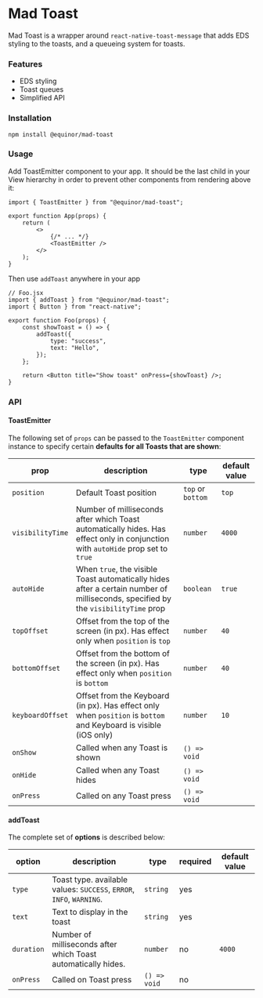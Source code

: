 # Mad Toast

Mad Toast is a wrapper around `react-native-toast-message` that adds EDS styling to the toasts, and
a queueing system for toasts.

### Features

-   EDS styling
-   Toast queues
-   Simplified API

### Installation

`npm install @equinor/mad-toast`

### Usage

Add ToastEmitter component to your app. It should be the last child in your View hierarchy in order
to prevent other components from rendering above it:

```tsx
import { ToastEmitter } from "@equinor/mad-toast";

export function App(props) {
    return (
        <>
            {/* ... */}
            <ToastEmitter />
        </>
    );
}
```

Then use `addToast` anywhere in your app

```tsx
// Foo.jsx
import { addToast } from "@equinor/mad-toast";
import { Button } from "react-native";

export function Foo(props) {
    const showToast = () => {
        addToast({
            type: "success",
            text: "Hello",
        });
    };

    return <Button title="Show toast" onPress={showToast} />;
}
```

### API

#### ToastEmitter

The following set of `props` can be passed to the `ToastEmitter` component instance to specify
certain **defaults for all Toasts that are shown**:

| prop             | description                                                                                                                       | type              | default value |
| ---------------- | --------------------------------------------------------------------------------------------------------------------------------- | ----------------- | ------------- |
| `position`       | Default Toast position                                                                                                            | `top` or `bottom` | `top`         |
| `visibilityTime` | Number of milliseconds after which Toast automatically hides. Has effect only in conjunction with `autoHide` prop set to `true`   | `number`          | `4000`        |
| `autoHide`       | When `true`, the visible Toast automatically hides after a certain number of milliseconds, specified by the `visibilityTime` prop | `boolean`         | `true`        |
| `topOffset`      | Offset from the top of the screen (in px). Has effect only when `position` is `top`                                               | `number`          | `40`          |
| `bottomOffset`   | Offset from the bottom of the screen (in px). Has effect only when `position` is `bottom`                                         | `number`          | `40`          |
| `keyboardOffset` | Offset from the Keyboard (in px). Has effect only when `position` is `bottom` and Keyboard is visible (iOS only)                  | `number`          | `10`          |
| `onShow`         | Called when any Toast is shown                                                                                                    | `() => void`      |               |
| `onHide`         | Called when any Toast hides                                                                                                       | `() => void`      |               |
| `onPress`        | Called on any Toast press                                                                                                         | `() => void`      |               |

#### addToast

The complete set of **options** is described below:

| option     | description                                                          | type         | required | default value |
| ---------- | -------------------------------------------------------------------- | ------------ | -------- | ------------- |
| `type`     | Toast type. available values: `SUCCESS`, `ERROR`, `INFO`, `WARNING`. | `string`     | yes      |               |
| `text`     | Text to display in the toast                                         | `string`     | yes      |               |
| `duration` | Number of milliseconds after which Toast automatically hides.        | `number`     | no       | `4000`        |
| `onPress`  | Called on Toast press                                                | `() => void` | no       |               |
